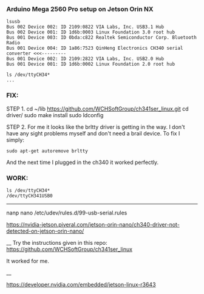 
### Arduino Mega 2560 Pro setup on Jetson Orin NX

```
lsusb
Bus 002 Device 002: ID 2109:0822 VIA Labs, Inc. USB3.1 Hub             
Bus 002 Device 001: ID 1d6b:0003 Linux Foundation 3.0 root hub
Bus 001 Device 003: ID 0bda:c822 Realtek Semiconductor Corp. Bluetooth Radio 
Bus 001 Device 004: ID 1a86:7523 QinHeng Electronics CH340 serial converter <<<---------
Bus 001 Device 002: ID 2109:2822 VIA Labs, Inc. USB2.0 Hub             
Bus 001 Device 001: ID 1d6b:0002 Linux Foundation 2.0 root hub
```
```
ls /dev/ttyCH34*
...
```
### FIX:

STEP 1.
cd ~/lib
https://github.com/WCHSoftGroup/ch341ser_linux.git
cd driver/
sudo make install
sudo ldconfig 

STEP 2.
For me it looks like the brltty driver is getting in the way. I don't have any sight problems myself and don't need a brail device. To fix I simply:
```
sudo apt-get autoremove brltty
```
And the next time I plugged in the ch340 it worked perfectly.

### WORK:
```
ls /dev/ttyCH34*
/dev/ttyCH341USB0
```






_________

nanp nano /etc/udev/rules.d/99-usb-serial.rules

https://nvidia-jetson.piveral.com/jetson-orin-nano/ch340-driver-not-detected-on-jetson-orin-nano/

__
Try the instructions given in this repo: https://github.com/WCHSoftGroup/ch341ser_linux

It worked for me.

__



https://developer.nvidia.com/embedded/jetson-linux-r3643
